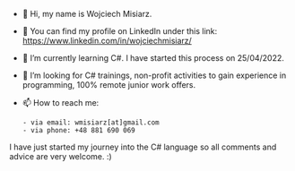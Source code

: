 - 👋 Hi, my name is Wojciech Misiarz.
- 👀 You can find my profile on LinkedIn under this link: https://www.linkedin.com/in/wojciechmisiarz/
- 🌱 I’m currently learning C#. I have started this process on 25/04/2022. 
- 💞️ I’m looking for C# trainings, non-profit activities to gain experience in programming, 100% remote junior work offers.
- 📫 How to reach me: 

      - via email: wmisiarz[at]gmail.com     
      - via phone: +48 881 690 069

I have just started my journey into the C# language so all comments and advice are very welcome. :)

